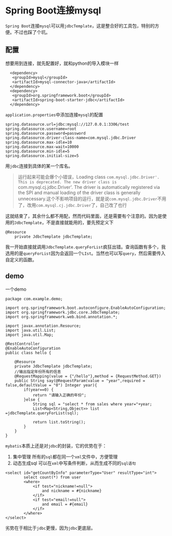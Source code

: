 # Spring Boot连接mysql
`Spring Boot`连接`mysql`可以用`jdbcTemplate`，这是整合好的工具包，特别的方便。不过也踩了个坑。

## 配置
想要用到连接，就先配置好，就和python的导入模块一样
```
  <dependency>
   <groupId>mysql</groupId>
   <artifactId>mysql-connector-java</artifactId>
  </dependency>
  <dependency>
   <groupId>org.springframework.boot</groupId>
   <artifactId>spring-boot-starter-jdbc</artifactId>
  </dependency>
```
`application.properties`中添加连接`mysql`的配置
```
spring.datasource.url=jdbc:mysql://127.0.0.1:3306/test
spring.datasource.username=root
spring.datasource.password=password
spring.datasource.driver-class-name=com.mysql.jdbc.Driver
spring.datasource.max-idle=10
spring.datasource.max-wait=10000
spring.datasource.min-idle=5
spring.datasource.initial-size=5
```
用`jdbc`连接到具体的某一个库名。
> 运行起来可能会爆个小错误，Loading class `com.mysql.jdbc.Driver'. This is deprecated. The new driver class is `com.mysql.cj.jdbc.Driver'. The driver is automatically registered via the SPI and manual loading of the driver class is generally unnecessary.这个不影响项目的运行，就是说`com.mysql.jdbc.Driver`不用了，改用`com.mysql.cj.jdbc.Driver`了，自己改了也行

这就结束了，其余什么都不用配，然而代码里面，还是需要有个注意的。因为是使用的`JdbcTemplate`，不是直接就能用的，要先预定义下
```
@Resource
    private JdbcTemplate jdbcTemplate;
```
我一开始直接就调用`JdbcTemplate.queryForList`疯狂出错。查询函数有多个，我选用的是`queryForList`因为会返回一个`LIst`。当然也可以写`query`，然后需要传入自定义的函数。
## demo
一个demo
```
package com.example.demo;

import org.springframework.boot.autoconfigure.EnableAutoConfiguration;
import org.springframework.jdbc.core.JdbcTemplate;
import org.springframework.web.bind.annotation.*;

import javax.annotation.Resource;
import java.util.List;
import java.util.Map;

@RestController
@EnableAutoConfiguration
public class hello {

    @Resource
    private JdbcTemplate jdbcTemplate;
    //输出指定年份所有的信息
    @RequestMapping(value = {"/hello"},method = {RequestMethod.GET})
    public String say(@RequestParam(value = "year",required = false,defaultValue = "0") Integer year){
        if(year==0) {
            return "请输入正确的年份";
        }else {
            String sql = "select * from sales where year="+year;
            List<Map<String,Object>> list =jdbcTemplate.queryForList(sql);

            return list.toString();
        }
    }
}
```
`mybatis`本质上还是对`jdbc`的封装，它的优势在于：
1. 集中管理
所有的`sql`都在同一个`xml`文件中，方便管理
2. 动态生成sql
可以在`xml`中写条件判断，从而生成不同的`sql语句`
```
<select id="getCountByInfo" parameterType="User" resultType="int">
        select count(*) from user
        <where>
            <if test="nickname!=null">
                and nickname = #{nickname} 
            </if>
            <if test="email!=null">
                and email = #{email} 
            </if>
        </where>
</select>
```
劣势在于相比于`jdbc`更慢，因为`jdbc`更底层。
